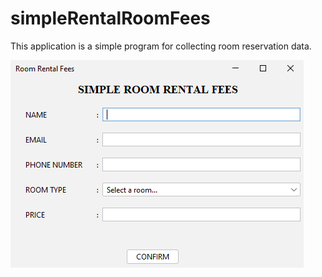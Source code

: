 # simpleRentalRoomFees
This application is a simple program for collecting room reservation data.

![Room Rental Fees](https://github.com/akufanky/simpleRentalRoomFees/blob/main/image.png)

